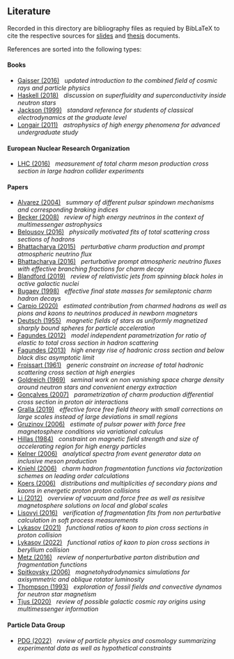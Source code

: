 ## Literature

Recorded in this directory are bibliography files as requied by BibLaTeX to cite the respective
sources for [slides](https://github.com/frtzzzzz/bachelor/tree/main/slides) and [thesis](https://github.com/frtzzzzz/bachelor/tree/main/thesis) documents. 

References are sorted into the following types:

#### Books

- [Gaisser (2016)](https://www.cambridge.org/core/books/cosmic-rays-and-particle-physics/C81BA71195ADFC89EFCC2C565B617702) &nbsp; *updated introduction to the combined field of cosmic rays and particle physics*
- [Haskell (2018)](https://arxiv.org/abs/1709.10340) &nbsp; *discussion on superfluidity and superconductivity inside neutron stars*
- [Jackson (1999)](https://ui.adsabs.harvard.edu/abs/1998clel.book.....J) &nbsp; *standard reference for students of classical electrodynamics at the graduate level*
- [Longair (2011)](https://www.cambridge.org/core/books/high-energy-astrophysics/CF25E2E5FC0EDFC51FCD7846A262C0AE) &nbsp; *astrophysics of high energy phenomena for advanced undergraduate study*

#### European Nuclear Research Organization

- [LHC (2016)](https://arxiv.org/abs/1510.01707) &nbsp; *measurement of total charm meson production cross section in large hadron collider experiments*

#### Papers

- [Alvarez (2004)](https://arxiv.org/abs/astro-ph/0311267) &nbsp; *summary of different pulsar spindown mechanisms and corresponding braking indices*
- [Becker (2008)](https://arxiv.org/abs/0710.1557) &nbsp; *review of high energy neutrinos in the context of multimessenger astrophysics*
- [Belousov (2016)](https://link.springer.com/article/10.1134/S1063778816010075) &nbsp; *physically motivated fits of total scattering cross sections of hadrons*
- [Bhattacharya (2015)](https://arxiv.org/abs/1502.01076) &nbsp; *perturbative charm production and prompt atmospheric neutrino flux*
- [Bhattacharya (2016)](https://arxiv.org/abs/1607.00193) &nbsp; *perturbative prompt atmospheric neutrino fluxes with effective branching fractions for charm decay*
- [Blandford (2019)](https://arxiv.org/abs/1812.06025) &nbsp; *review of relativistic jets from spinning black holes in active galactic nuclei*
- [Bugaev (1998)](https://arxiv.org/abs/hep-ph/9803488) &nbsp; *effective final state masses for semileptonic charm hadron decays*
- [Carpio (2020)](https://arxiv.org/abs/2007.07945) &nbsp; *estimated contribution from charmed hadrons as well as pions and kaons to neutrinos produced in newborn magnetars*
- [Deutsch (1955)](https://ui.adsabs.harvard.edu/abs/1955AnAp...18....1D) &nbsp; *magnetic fields of stars as uniformly magnetized sharply bound spheres for particle acceleration*
- [Fagundes (2012)](https://arxiv.org/abs/1112.5115) &nbsp; *model independent parametrization for ratio of elastic to total cross section in hadron scattering*
- [Fagundes (2013)](https://arxiv.org/abs/1208.3456) &nbsp; *high energy rise of hadronic cross section and below black disc asymptotic limit*
- [Froissart (1961)](https://journals.aps.org/pr/abstract/10.1103/PhysRev.123.1053) &nbsp; *generic constraint on increase of total hadronic scattering cross section at high energies*
- [Goldreich (1969)](https://ui.adsabs.harvard.edu/abs/1969ApJ...157..869G) &nbsp; *seminal work on non vanishing space charge density around neutron stars and convenient energy extraction*
- [Gonçalves (2007)](https://arxiv.org/abs/hep-ph/0607125) &nbsp; *parametrization of charm production differential cross section in proton air interactions*
- [Gralla (2019)](https://arxiv.org/abs/1811.07438) &nbsp; *effective force free field theory with small corrections on large scales instead of large deviations in small regions*
- [Gruzinov (2006)](https://arxiv.org/abs/astro-ph/0510751) &nbsp; *estimate of pulsar power with force free magnetosphere conditions via variational calculus*
- [Hillas (1984)](https://ui.adsabs.harvard.edu/abs/1984ARA%26A..22..425H) &nbsp; *constraint on magnetic field strength and size of accelerating region for high energy particles*
- [Kelner (2006)](https://arxiv.org/abs/astro-ph/0606058) &nbsp; *analytical spectra from event generator data on inclusive meson production*
- [Kniehl (2006)](https://arxiv.org/abs/hep-ph/0607306) &nbsp; *charm hadron fragmentation functions via factorization schemes on leading order calculations*
- [Koers (2006)](https://arxiv.org/abs/hep-ph/0611219) &nbsp; *distributions and multiplicities of secondary pions and kaons in energetic proton proton collisions*
- [Li (2012)](https://arxiv.org/abs/1107.0979) &nbsp; *overview of vacuum and force free as well as resisitve magnetosphere solutions on local and global scales*
- [Lisovyi (2016)](https://arxiv.org/abs/1509.01061) &nbsp; *verification of fragmentation fits from non perturbative calculation in soft process measurements*
- [Lykasov (2021)](https://arxiv.org/abs/2012.02451) &nbsp; *functional ratios of kaon to pion cross sections in proton collision*
- [Lykasov (2022)](https://arxiv.org/abs/2201.10301) &nbsp; *functional ratios of kaon to pion cross sections in beryllium collision*
- [Metz (2016)](https://arxiv.org/abs/1607.02521) &nbsp; *review of nonperturbative parton distribution and fragmentation functions*
- [Spitkovsky (2006)](https://arxiv.org/abs/astro-ph/0603147) &nbsp; *magnetohydrodynamics simulations for axisymmetric and oblique rotator luminosity*
- [Thompson (1993)](https://ui.adsabs.harvard.edu/abs/1993ApJ...408..194T) &nbsp; *exploration of fossil fields and convective dynamos for neutron star magnetism*
- [Tjus (2020)](https://arxiv.org/abs/2002.00964) &nbsp; *review of possible galactic cosmic ray origins using multimessenger information*

#### Particle Data Group

- [PDG (2022)](https://academic.oup.com/ptep/article/2022/8/083C01/6651666) &nbsp; *review of particle physics and cosmology summarizing experimental data as well as hypothetical constraints*
